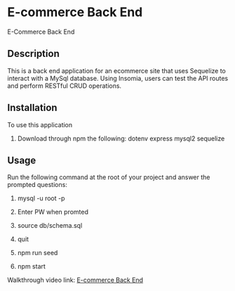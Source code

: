 # E-commerce Back End

E-Commerce Back End

## Description

This is a back end application for an ecommerce site that uses Sequelize to interact with a MySql database.  Using Insomia, users can test the API routes and perform RESTful CRUD operations.

## Installation

To use this application

1) Download through npm the following:
     dotenv
     express
     mysql2
     sequelize

## Usage

Run the following command at the root of your project and answer the prompted questions:

1) mysql -u root -p

2) Enter PW when promted

3) source db/schema.sql

4) quit

5) npm run seed

6) npm start

Walkthrough video link: [E-commerce Back End](https://drive.google.com/file/d/1V8gPdZ2ND2w3Ch04DnysoXQXIfaNfrqJ/view)
